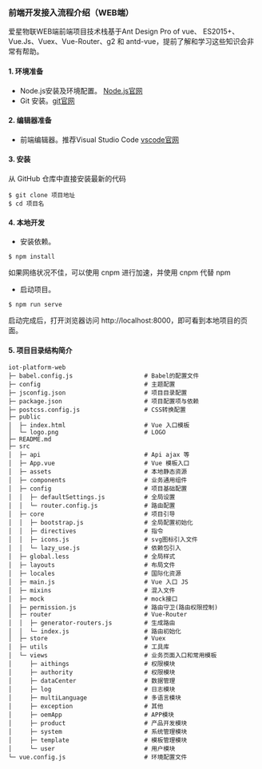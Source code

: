 ### 前端开发接入流程介绍（WEB端）

爱星物联WEB端前端项目技术栈基于Ant Design Pro of vue、 ES2015+、Vue.Js、Vuex、Vue-Router、g2 和 antd-vue，提前了解和学习这些知识会非常有帮助。

#### 1. 环境准备
 - Node.js安装及环境配置。 [Node.js官网](https://nodejs.org/zh-cn/)
 - Git 安装。[git官网](https://git-scm.com/)

#### 2. 编辑器准备
 - 前端编辑器。推荐Visual Studio Code [vscode官网](https://code.visualstudio.com/)

#### 3. 安装
从 GitHub 仓库中直接安装最新的代码
```
$ git clone 项目地址
$ cd 项目名
```

#### 4. 本地开发
 - 安装依赖。
```
$ npm install
```
如果网络状况不佳，可以使用 cnpm 进行加速，并使用 cnpm 代替 npm

 - 启动项目。
```
$ npm run serve
```
启动完成后，打开浏览器访问 http://localhost:8000，即可看到本地项目的页面。 


#### 5. 项目目录结构简介

```
iot-platform-web
├─ babel.config.js                    # Babel的配置文件
├─ config                             # 主题配置
├─ jsconfig.json                      # 项目目录配置
├─ package.json                       # 项目配置项与依赖
├─ postcss.config.js                  # CSS转换配置
├─ public
│  ├─ index.html                      # Vue 入口模板
│  └─ logo.png                        # LOGO
├─ README.md
├─ src
│  ├─ api                             # Api ajax 等
│  ├─ App.vue                         # Vue 模板入口
│  ├─ assets                          # 本地静态资源
│  ├─ components                      # 业务通用组件
│  ├─ config                          # 项目基础配置
│  │  ├─ defaultSettings.js           # 全局设置
│  │  └─ router.config.js             # 路由配置
│  ├─ core                            # 项目引导
│  │  ├─ bootstrap.js                 # 全局配置初始化
│  │  ├─ directives                   # 指令
│  │  ├─ icons.js                     # svg图标引入文件
│  │  └─ lazy_use.js                  # 依赖包引入
│  ├─ global.less                     # 全局样式
│  ├─ layouts                         # 布局文件
│  ├─ locales                         # 国际化资源
│  ├─ main.js                         # Vue 入口 JS
│  ├─ mixins                          # 混入文件
│  ├─ mock                            # mock接口
│  ├─ permission.js                   # 路由守卫(路由权限控制)
│  ├─ router                          # Vue-Router
│  │  ├─ generator-routers.js         # 生成路由
│  │  └─ index.js                     # 路由初始化
│  ├─ store                           # Vuex
│  ├─ utils                           # 工具库
│  └─ views                           # 业务页面入口和常用模板  
│     ├─ aithings                     # 权限模块
│     ├─ authority                    # 权限模块
│     ├─ dataCenter                   # 数据管理
│     ├─ log                          # 日志模块
│     ├─ multiLanguage                # 多语言模块
│     ├─ exception                    # 其他
│     ├─ oemApp                       # APP模块
│     ├─ product                      # 产品开发模块
│     ├─ system                       # 系统管理模块
│     ├─ template                     # 模板管理模块
│     └─ user                         # 用户模块
└─ vue.config.js                      # 环境配置文件

```
